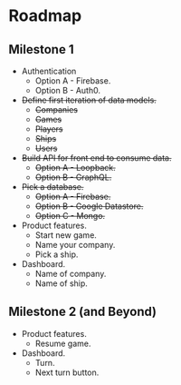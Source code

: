 # Roadmap

## Milestone 1

* Authentication
  * Option A - Firebase.
  * Option B - Auth0.
* ~~Define first iteration of data models.~~
  * ~~Companies~~
  * ~~Games~~
  * ~~Players~~
  * ~~Ships~~
  * ~~Users~~
* ~~Build API for front end to consume data.~~
  * ~~Option A - Loopback.~~
  * ~~Option B - GraphQL.~~
* ~~Pick a database.~~
  * ~~Option A - Firebase.~~
  * ~~Option B - Google Datastore.~~
  * ~~Option C - Mongo.~~
* Product features.
  * Start new game.
  * Name your company.
  * Pick a ship.
* Dashboard.
  * Name of company.
  * Name of ship.

## Milestone 2 (and Beyond)

* Product features.
  * Resume game.
* Dashboard.
  * Turn.
  * Next turn button.
